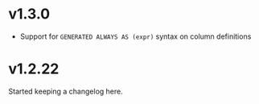 # v1.3.0

* Support for `GENERATED ALWAYS AS (expr)` syntax on column definitions


# v1.2.22

Started keeping a changelog here.
